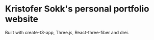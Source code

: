 # Kristofer Sokk's personal portfolio website

Built with create-t3-app, Three.js, React-three-fiber and drei.
